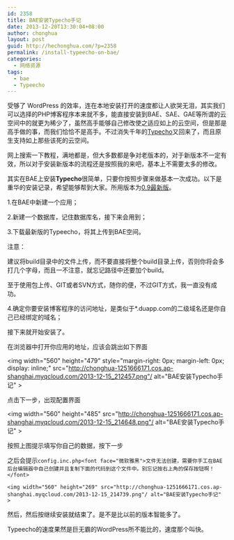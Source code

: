 ```yaml
---
id: 2358
title: BAE安装Typecho手记
date: 2013-12-20T13:30:04+08:00
author: chonghua
layout: post
guid: http://hechonghua.com/?p=2358
permalink: /install-typeecho-on-bae/
categories:
  - 网络资源
tags:
  - bae
  - Typeecho
---
```

受够了 WordPress 的效率，连在本地安装打开的速度都让人欲哭无泪，其实我们可以选择的PHP博客程序本来就不多，能直接安装到BAE、SAE、GAE等所谓的云空间中的就更为稀少了，虽然高手能够自己修改使之适应如上的云空间，但是那是高手做的事，而我们恰恰不是高手。不过消失千年的<a href="http://www.typecho.org/" target="_blank">Typecho</a>又回来了，而且原生支持如上那些该死的云空间。

<!--more-->

网上搜索一下教程，满地都是，但大多数都是争对老版本的，对于新版本不一定有效，所以对于安装新版本的流程还是按照我的来吧，基本上不需要太多的修改。

其实在BAE上安装**Typecho**很简单，只要你按照步骤来做基本一次成功。以下是重华的安装记录，希望能够帮到大家。所用版本为<a href="https://github.com/typecho/typecho/releases/download/v0.9-13.12.12-release/0.9.13.12.12.-release.tar.gz" target="_blank">0.9最新版</a>。

1.在BAE中新建一个应用；

2.新建一个数据库，记住数据库名，接下来会用到；

3.下载最新版的Typeecho，将其上传到BAE空间。

<span class="label label-danger">注意：</span> 

建议将build目录中的文件上传，而不要直接将整个build目录上传，否则你将会多打几个字母，而且一不注意，就忘记路径中还要加个build。

至于使用包上传、GIT或者SVN方式，随你的便，不过GIT方式，我一直没有成功。

4.确定你要安装博客程序的访问地址，是类似于*.duapp.com的二级域名还是你自己已经绑定的域名；

接下来就开始安装了。

在浏览器中打开你应用的地址，应该会跳出如下界面

<img width="560" height="479" style="margin-right: 0px; margin-left: 0px; display: inline;" src="http://chonghua-1251666171.cos.ap-shanghai.myqcloud.com/2013-12-15_212457.png"/ alt="BAE安装Typecho手记" >

点击下一步，出现配置界面

<img width="560" height="485" src="http://chonghua-1251666171.cos.ap-shanghai.myqcloud.com/2013-12-15_214648.png"/ alt="BAE安装Typecho手记" >

按照上图提示填写你自己的数据，按下一步

之后会提示`config.inc.php<font face="微软雅黑">文件无法创建，需要你手工在BAE后台编辑器中自己创建并且复制下面的代码到这个文件中。别忘记按右上角的保存按钮啊！</font>`

`<img width="560" height="269" src="http://chonghua-1251666171.cos.ap-shanghai.myqcloud.com/2013-12-15_214739.png"/ alt="BAE安装Typecho手记" >`

然后，然后按继续安装就结束了。是不是比以前的版本智能多了。

Typeecho的速度果然是巨无霸的WordPress所不能比的，速度那个叫快。